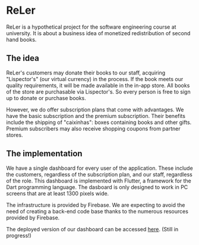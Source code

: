 # ReLer
ReLer is a hypothetical project for the software engineering course at university. It is about a
business idea of monetized redistribution of second hand books.

## The idea
ReLer's customers may donate their books to our staff, acquiring "Lispector's" (our virtual
currency) in the process. If the book meets our quality requirements, it will be made available in
the in-app store. All books of the store are purchasable via Lispector's. So every person is free
to sign up to donate or purchase books.

However, we do offer subscription plans that come with advantages. We have the basic subscription
and the premium subscription. Their benefits include the shipping of "caixinhas": boxes containing
books and other gifts. Premium subscribers may also receive shopping coupons from partner stores.

## The implementation
We have a single dashboard for every user of the application. These include the customers,
regardless of the subscription plan, and our staff, regardless of the role. This dashboard is
implemented with Flutter, a framework for the Dart programming language. The dasboard is only
designed to work in PC screens that are at least 1300 pixels wide.

The infrastructure is provided by Firebase. We are expecting to avoid the need of creating a
back-end code base thanks to the numerous resources provided by Firebase.

The deployed version of our dashboard can be accessed [here](https://reler-sweufrgs.web.app/).
(Still in progress!)
